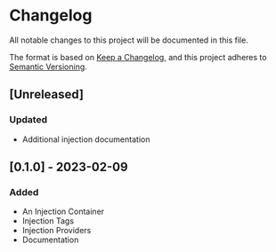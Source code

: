 # Changelog

All notable changes to this project will be documented in this file.

The format is based on [Keep a Changelog](https://keepachangelog.com/en/1.1.0/),
and this project adheres to [Semantic Versioning](https://semver.org/spec/v2.0.0.html).

## [Unreleased]

### Updated

- Additional injection documentation

## [0.1.0] - 2023-02-09

### Added

- An Injection Container
- Injection Tags
- Injection Providers
- Documentation
